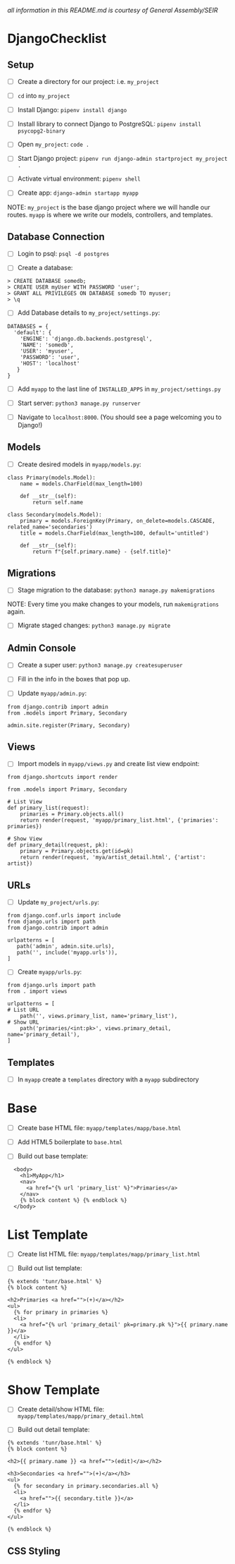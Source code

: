 *all information in this README.md is courtesy of General Assembly/SEIR*

# DjangoChecklist

## Setup 

- [ ] Create a directory for our project: i.e. ```my_project```

- [ ] ```cd``` into ```my_project```

- [ ] Install Django: ```pipenv install django```

- [ ] Install library to connect Django to PostgreSQL: ```pipenv install psycopg2-binary```

- [ ] Open ```my_project```: ```code .```

- [ ] Start Django project: ```pipenv run django-admin startproject my_project .```

- [ ] Activate virtual environment: ```pipenv shell```

- [ ] Create app: ```django-admin startapp myapp``` 

NOTE: ```my_project``` is the base django project where we will handle our routes.  ```myapp``` is where we write our models, controllers, and templates.

## Database Connection

- [ ] Login to psql: ```psql -d postgres```

- [ ] Create a database:
```
> CREATE DATABASE somedb;
> CREATE USER myUser WITH PASSWORD 'user';
> GRANT ALL PRIVILEGES ON DATABASE somedb TO myuser;
> \q
```

- [ ] Add Database details to ```my_project/settings.py```:
```
DATABASES = {
  'default': {
    'ENGINE': 'django.db.backends.postgresql',
    'NAME': 'somedb',
    'USER': 'myuser',
    'PASSWORD': 'user',
    'HOST': 'localhost'
   }
}
```

- [ ] Add ```myapp``` to the last line of ```INSTALLED_APPS``` in ```my_project/settings.py```

- [ ] Start server: ```python3 manage.py runserver```

- [ ] Navigate to ```localhost:8000```. (You should see a page welcoming you to Django!)

## Models

- [ ] Create desired models in ```myapp/models.py```:

```
class Primary(models.Model):
    name = models.CharField(max_length=100)

    def __str__(self):
        return self.name

class Secondary(models.Model):
    primary = models.ForeignKey(Primary, on_delete=models.CASCADE, related_name='secondaries')
    title = models.CharField(max_length=100, default='untitled')

    def __str__(self):
        return f"{self.primary.name} - {self.title}"
```

## Migrations

- [ ] Stage migration to the database: ```python3 manage.py makemigrations```

NOTE: Every time you make changes to your models, run ```makemigrations``` again.

- [ ] Migrate staged changes: ```python3 manage.py migrate```

## Admin Console

- [ ] Create a super user: ```python3 manage.py createsuperuser```

- [ ] Fill in the info in the boxes that pop up.

- [ ] Update ```myapp/admin.py```:

```
from django.contrib import admin
from .models import Primary, Secondary

admin.site.register(Primary, Secondary)
```
## Views

- [ ] Import models in ```myapp/views.py``` and create list view endpoint:
```
from django.shortcuts import render

from .models import Primary, Secondary

# List View
def primary_list(request):
    primaries = Primary.objects.all()
    return render(request, 'myapp/primary_list.html', {'primaries': primaries})
    
# Show View
def primary_detail(request, pk):
    primary = Primary.objects.get(id=pk)
    return render(request, 'mya/artist_detail.html', {'artist': artist})
 ```
 ## URLs
 
 - [ ] Update ```my_project/urls.py```:
 ```
from django.conf.urls import include
from django.urls import path
from django.contrib import admin

urlpatterns = [
    path('admin', admin.site.urls),
    path('', include('myapp.urls')),
]
```

- [ ] Create ```myapp/urls.py```:
```
from django.urls import path
from . import views

urlpatterns = [
# List URL
    path('', views.primary_list, name='primary_list'),
# Show URL
    path('primaries/<int:pk>', views.primary_detail, name='primary_detail'),
]
```

## Templates

- [ ] In ```myapp``` create a ```templates``` directory with a ```myapp``` subdirectory
# Base

- [ ] Create base HTML file: ```myapp/templates/mapp/base.html```

- [ ] Add HTML5 boilerplate to ```base.html```

- [ ] Build out base template:
```
  <body>
    <h1>MyApp</h1>
    <nav>
      <a href="{% url 'primary_list' %}">Primaries</a>
    </nav>
    {% block content %} {% endblock %}
  </body>
```

# List Template

- [ ] Create list HTML file: ```myapp/templates/mapp/primary_list.html```

- [ ] Build out list template:
```
{% extends 'tunr/base.html' %}
{% block content %}

<h2>Primaries <a href="">(+)</a></h2>
<ul>
  {% for primary in primaries %}
  <li>
    <a href="{% url 'primary_detail' pk=primary.pk %}">{{ primary.name }}</a>
  </li>
  {% endfor %}
</ul>

{% endblock %}
```
# Show Template

- [ ] Create detail/show HTML file: ```myapp/templates/mapp/primary_detail.html```

- [ ] Build out detail template:
```
{% extends 'tunr/base.html' %}
{% block content %}

<h2>{{ primary.name }} <a href="">(edit)</a></h2>

<h3>Secondaries <a href="">(+)</a></h3>
<ul>
  {% for secondary in primary.secondaries.all %}
  <li>
    <a href="">{{ secondary.title }}</a>
  </li>
  {% endfor %}
</ul>

{% endblock %}
```
## CSS Styling
